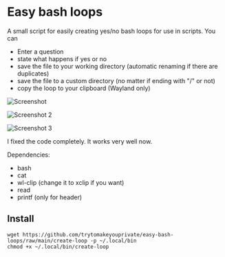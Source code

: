 # Easy bash loops
A small script for easily creating yes/no bash loops for use in scripts. You can

- Enter a question
- state what happens if yes or no
- save the file to your working directory (automatic renaming if there are duplicates)
- save the file to a custom directory (no matter if ending with "/" or not)
- copy the loop to your clipboard (Wayland only)

![Screenshot](https://github.com/trytomakeyouprivate/easy-bash-loops/blob/main/bash-loops.png)

![Screenshot 2](https://github.com/trytomakeyouprivate/easy-bash-loops/blob/main/bash-loop-2.png)

![Screenshot 3](https://github.com/trytomakeyouprivate/easy-bash-loops/blob/main/stallmanloop.png)

I fixed the code completely. It works very well now.

Dependencies:
- bash
- cat
- wl-clip (change it to xclip if you want)
- read
- printf (only for header)

## Install

```
wget https://github.com/trytomakeyouprivate/easy-bash-loops/raw/main/create-loop -p ~/.local/bin
chmod +x ~/.local/bin/create-loop
```

